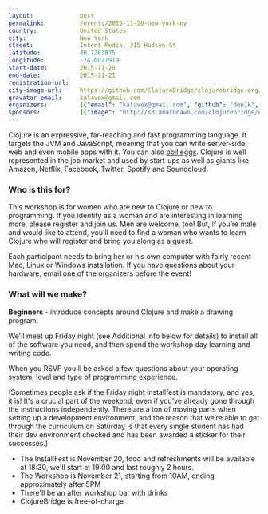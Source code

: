 ```yaml
---
layout:             post
permalink:          /events/2015-11-20-new-york-ny
country:            United States
city:               New York
street:             Intent Media, 315 Hudson St
latitude:           40.7263875
longitude:          -74.0077919
start-date:         2015-11-20
end-date:           2015-11-21
registration-url:
city-image-url:     https://github.com/ClojureBridge/clojurebridge.org/raw/master/app/assets/images/events/new-york-ny.png
gravatar-email:     kalavox@gmail.com
organizers:         [{"email": "kalavox@gmail.com", "github": "den1k", "name": "Dennis Heihoff", "twitter": "denik"}]
sponsors:           [{"image": "http://s3.amazonaws.com/clojurebridge/original/78/b105bce0-7a7c-11e5-82b8-caa72c2cf030.png?1445745385", "name": "Intent Media", "url": "http://intentmedia.com/"}, {"image": "http://s3.amazonaws.com/clojurebridge/original/77/b6ee46c2-7a7c-11e5-9846-2a4ef9fefe8f.png?1445745342", "name": "Shareablee", "url": "http://www.shareablee.com/"}]
---
```


Clojure is an expressive, far-reaching and fast programming language. It targets the JVM and JavaScript, meaning that you can write server-side, web and even mobile apps with it. You can also [boil eggs](http://blog.eikeland.se/2014/10/06/pid-transducer/). Clojure is well represented in the job market and used by start-ups as well as giants like Amazon, Netflix, Facebook, Twitter, Spotify and Soundcloud.

### Who is this for?
This workshop is for women who are new to Clojure or new to programming. If you identify as a woman and are interesting in learning more, please register and join us. Men are welcome, too! But, if you’re male and would like to attend, you’ll need to find a woman who wants to learn Clojure who will register and bring you along as a guest.

Each participant needs to bring her or his own computer with fairly recent Mac, Linux or Windows installation. If you have questions about your hardware, email one of the organizers before the event!

### What will we make?
**Beginners** - introduce concepts around Clojure and make a drawing program.

We'll meet up Friday night (see Additional Info below for details) to install all of the software you need, and then spend the workshop day learning and writing code.

When you RSVP you'll be asked a few questions about your operating system, level and type of programming experience.

(Sometimes people ask if the Friday night installfest is mandatory, and yes, it is! It's a crucial part of the weekend, even if you’ve already gone through the instructions independently. There are a ton of moving parts when setting up a development environment, and the reason that we’re able to get through the curriculum on Saturday is that every single student has had their dev environment checked and has been awarded a sticker for their successes.)

* The InstallFest is November 20, food and refreshments will be available at 18:30, we'll start at 19:00 and last roughly 2 hours.
* The Workshop is November 21, starting from 10AM, ending approximately after 5PM
* There'll be an after workshop bar with drinks
* ClojureBridge is free-of-charge
